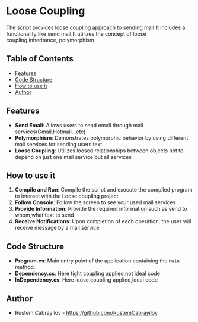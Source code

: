 # Loose Coupling

The script provides loose coupling approach to sending mail.It includes a functionality like send mail.It utilizes the concept of loose coupling,inheritance, polymorphism

## Table of Contents

- [Features](#features)
- [Code Structure](#code-structure)
- [How to use it](#how-to-use-it)
- [Author](#author)
  
## Features

- **Send Email**: Allows users to send email through mail services(Gmail,Hotmail...etc)
- **Polymorphism**: Demonstrates polymorphic behavior by using different mail services for sending users text.
- **Loose Coupling**: Utilizes loosed relationships between objects not to depend on just one mail service but all services

## How to use it

1. **Compile and Run**: Compile the script and execute the compiled program to interact with the Loose coupling project
2. **Follow Console**: Follow the screen to see your used mail services
3. **Provide Information**: Provide the required information such as send to whom,what text to send
4. **Receive Notifications**: Upon completion of each operation, the user will receive message by  a mail service 

 ## Code Structure
 
- **Program.cs**: Main entry point of the application containing the `Main` method.
- **Dependency.cs**: Here tight coupling applied,not ideal code
- **InDependency.cs**: Here loose coupling applied,ideal code
  
## Author

- Rustem Cabrayilov - https://github.com/RustemCabrayilov
